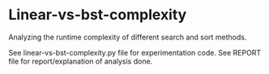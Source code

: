 # Linear-vs-bst-complexity
Analyzing the runtime complexity of different search and sort methods.

See linear-vs-bst-complexity.py file for experimentation code.
See REPORT file for report/explanation of analysis done.
